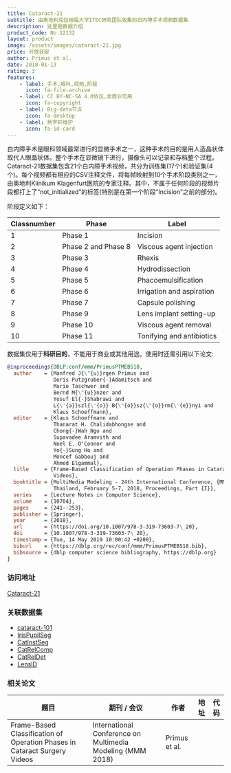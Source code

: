 ```yaml
---
title: Cataract-21
subtitle: 由奥地利克拉根福大学ITEC研究团队收集的白内障手术视频数据集 
description: 这里是数据介绍
product_code: No.12132
layout: product
image: /assets/images/cataract-21.jpg
price: 开放获取
author: Primus et al.
date: 2018-01-13
rating: 3
features:
    - label: 手术,眼科,视频,阶段
      icon: fa-file-archive 
    - label: CC BY-NC-SA 4.0协议,非商业可用
      icon: fa-copyright
    - label: Big-data节点
      icon: fa-desktop
    - label: 杨宇轩维护
      icon: fa-id-card
---
```


白内障手术是眼科领域最常进行的显微手术之一，这种手术的目的是用人造晶状体取代人眼晶状体。整个手术在显微镜下进行，摄像头可以记录和存档整个过程。Cataract-21数据集包含21个白内障手术视频，共分为训练集(17个)和验证集(4个)。每个视频都有相应的CSV注释文件，将每帧映射到10个手术阶段类别之一，由奥地利Klinikum Klagenfurt医院的专家注释。其中，不属于任何阶段的视频片段都打上了“not_initialized”的标签(特别是在第一个阶段“Incision”之前的部分)。

阶段定义如下：

| Classnumber | Phase                 | Label                      |
|-------------|-----------------------|----------------------------|
| 1           | Phase 1               | Incision                   |
| 2           | Phase 2 and Phase 8   | Viscous agent injection    |
| 3           | Phase 3               | Rhexis                     |
| 4           | Phase 4               | Hydrodissection            |
| 5           | Phase 5               | Phacoemulsification        |
| 6           | Phase 6               | Irrigation and aspiration  |
| 7           | Phase 7               | Capsule polishing          |
| 8           | Phase 9               | Lens implant setting-up    |
| 9           | Phase 10              | Viscous agent removal      |
| 10          | Phase 11              | Tonifying and antibiotics  |

数据集仅用于**科研目的**，不能用于商业或其他用途。使用时还需引用以下论文:

```bibtex
@inproceedings{DBLP:conf/mmm/PrimusPTMEBS18,
  author    = {Manfred J{\"{u}}rgen Primus and
               Doris Putzgruber{-}Adamitsch and
               Mario Taschwer and
               Bernd M{\"{u}}nzer and
               Yosuf El{-}Shabrawi and
               L{\'{a}}szl{\'{o}} B{\"{o}}sz{\"{o}}rm{\'{e}}nyi and
               Klaus Schoeffmann},
  editor    = {Klaus Schoeffmann and
               Thanarat H. Chalidabhongse and
               Chong{-}Wah Ngo and
               Supavadee Aramvith and
               Noel E. O'Connor and
               Yo{-}Sung Ho and
               Moncef Gabbouj and
               Ahmed Elgammal},
  title     = {Frame-Based Classification of Operation Phases in Cataract Surgery
               Videos},
  booktitle = {MultiMedia Modeling - 24th International Conference, {MMM} 2018, Bangkok,
               Thailand, February 5-7, 2018, Proceedings, Part {I}},
  series    = {Lecture Notes in Computer Science},
  volume    = {10704},
  pages     = {241--253},
  publisher = {Springer},
  year      = {2018},
  url       = {https://doi.org/10.1007/978-3-319-73603-7\_20},
  doi       = {10.1007/978-3-319-73603-7\_20},
  timestamp = {Tue, 14 May 2019 10:00:42 +0200},
  biburl    = {https://dblp.org/rec/conf/mmm/PrimusPTMEBS18.bib},
  bibsource = {dblp computer science bibliography, https://dblp.org}
}
```

### 访问地址

[Cataract-21](http://ftp.itec.aau.at/datasets/ovid/cat-21/) 

### 关联数据集

- [cataract-101](/products/cataract-101)
- [IrisPupilSeg](/products/IrisPupilSeg)
- [CatInstSeg](/products/CatInstSeg)
- [CatRelComp](/products/CatRelComp)
- [CatRelDet](/products/CatRelDet)
- [LensID](/products/LensID)

### 相关论文

| 题目   | 期刊 / 会议     | 作者  | 地址 | 代码                                                     |
|------|--------|-----|----|--------------------------------------------------------|
| Frame-Based Classification of Operation Phases in Cataract Surgery Videos | International Conference on Multimedia Modeling (MMM 2018) | Primus et al. |  [<i class="fa-solid fa-file"/>](https://link.springer.com/chapter/10.1007/978-3-319-73603-7_20)  |  |